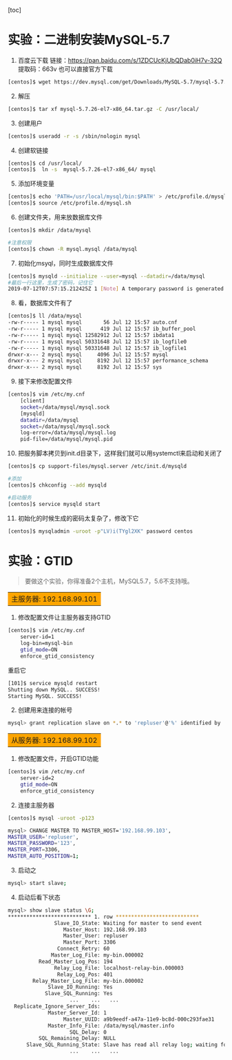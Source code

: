 [toc]

# 实验：二进制安装MySQL-5.7

1. 百度云下载
链接：https://pan.baidu.com/s/1ZDCUcKjUbQDab0iH7v-32Q 
提取码：663v 
也可以直接官方下载
```bash
[centos]$ wget https://dev.mysql.com/get/Downloads/MySQL-5.7/mysql-5.7.26-el7-x86_64.tar.gz
```

2. 解压
```bash
[centos]$ tar xf mysql-5.7.26-el7-x86_64.tar.gz -C /usr/local/
```

3. 创建用户
```bash
[centos]$ useradd -r -s /sbin/nologin mysql
```

4. 创建软链接
```bash
[centos]$ cd /usr/local/
[centos]$  ln -s  mysql-5.7.26-el7-x86_64/ mysql
```

5. 添加环境变量
```bash
[centos]$ echo 'PATH=/usr/local/mysql/bin:$PATH' > /etc/profile.d/mysql.sh
[centos]$ source /etc/profile.d/mysql.sh
```

6. 创建文件夹，用来放数据库文件
```bash
[centos]$ mkdir /data/mysql

#注意权限
[centos]$ chown -R mysql.mysql /data/mysql
```

7. 初始化msyql，同时生成数据库文件
```bash
[centos]$ mysqld --initialize --user=mysql --datadir=/data/mysql
#最后一行这里，生成了密码，记住它
2019-07-12T07:57:15.212425Z 1 [Note] A temporary password is generated for root@localhost: LV)i(TYgl2XK
```

8. 看，数据库文件有了
```bash
[centos]$ ll /data/mysql
-rw-r----- 1 mysql mysql       56 Jul 12 15:57 auto.cnf
-rw-r----- 1 mysql mysql      419 Jul 12 15:57 ib_buffer_pool
-rw-r----- 1 mysql mysql 12582912 Jul 12 15:57 ibdata1
-rw-r----- 1 mysql mysql 50331648 Jul 12 15:57 ib_logfile0
-rw-r----- 1 mysql mysql 50331648 Jul 12 15:57 ib_logfile1
drwxr-x--- 2 mysql mysql     4096 Jul 12 15:57 mysql
drwxr-x--- 2 mysql mysql     8192 Jul 12 15:57 performance_schema
drwxr-x--- 2 mysql mysql     8192 Jul 12 15:57 sys
```

9. 接下来修改配置文件
```bash
[centos]$ vim /etc/my.cnf
	[client]
	socket=/data/mysql/mysql.sock
	[mysqld]
	datadir=/data/mysql
	socket=/data/mysql/mysql.sock
	log-error=/data/mysql/mysql.log
	pid-file=/data/mysql/mysql.pid
```

10. 把服务脚本拷贝到init.d目录下，这样我们就可以用systemctl来启动和关闭了
```bash
[centos]$ cp support-files/mysql.server /etc/init.d/mysqld

#添加
[centos]$ chkconfig --add mysqld

#启动服务
[centos]$ service mysqld start
```

11. 初始化的时候生成的密码太复杂了，修改下它
```bash
[centos]$ mysqladmin -uroot -p"LV)i(TYgl2XK" password centos
```


# 实验：GTID
>要做这个实验，你得准备2个主机，MySQL5.7，5.6不支持哦。

<table><td bgcolor=orange> 主服务器: 192.168.99.101</td></table>

1. 修改配置文件让主服务器支持GTID
```bash
[centos]$ vim /etc/my.cnf
	server-id=1
	log-bin=mysql-bin
	gtid_mode=ON
	enforce_gtid_consistency
```

重启它
```bash
[101]$ service mysqld restart
Shutting down MySQL.. SUCCESS!
Starting MySQL. SUCCESS!
```

2. 创建用来连接的帐号
```bash
mysql> grant replication slave on *.* to 'repluser'@'%' identified by '123';
```

<table><td bgcolor=orange>从服务器: 192.168.99.102 </td></table>


1. 修改配置文件，开启GTID功能
```bash
[centos]$ vim /etc/my.cnf
	server-id=2
	gtid_mode=ON
	enforce_gtid_consistency
```

2. 连接主服务器
```bash
[centos]$ mysql -uroot -p123

mysql> CHANGE MASTER TO MASTER_HOST='192.168.99.103',
MASTER_USER='repluser',
MASTER_PASSWORD='123',
MASTER_PORT=3306,
MASTER_AUTO_POSITION=1;
```

3. 启动之
```bash
mysql> start slave;
```

4. 启动后看下状态
```bash
mysql> show slave status \G;
*************************** 1. row ***************************
               Slave_IO_State: Waiting for master to send event
                  Master_Host: 192.168.99.103
                  Master_User: repluser
                  Master_Port: 3306
                Connect_Retry: 60
              Master_Log_File: my-bin.000002
          Read_Master_Log_Pos: 194
               Relay_Log_File: localhost-relay-bin.000003
                Relay_Log_Pos: 401
        Relay_Master_Log_File: my-bin.000002
             Slave_IO_Running: Yes
            Slave_SQL_Running: Yes
					...    ...   ...
  Replicate_Ignore_Server_Ids:
             Master_Server_Id: 1
                  Master_UUID: a9b9eedf-a47a-11e9-bc8d-000c293fae31
             Master_Info_File: /data/mysql/master.info
                    SQL_Delay: 0
          SQL_Remaining_Delay: NULL
      Slave_SQL_Running_State: Slave has read all relay log; waiting for more updates
					...    ...   ...
```